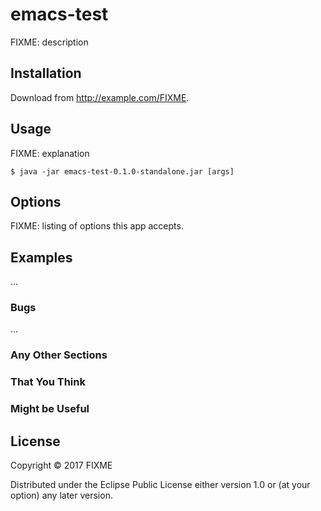 # emacs-test

FIXME: description

## Installation

Download from http://example.com/FIXME.

## Usage

FIXME: explanation

    $ java -jar emacs-test-0.1.0-standalone.jar [args]

## Options

FIXME: listing of options this app accepts.

## Examples

...

### Bugs

...

### Any Other Sections
### That You Think
### Might be Useful

## License

Copyright © 2017 FIXME

Distributed under the Eclipse Public License either version 1.0 or (at
your option) any later version.

